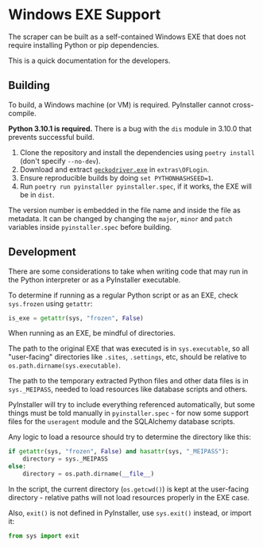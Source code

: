# Windows EXE Support

The scraper can be built as a self-contained Windows EXE that does not require installing Python or pip dependencies.

This is a quick documentation for the developers.

## Building

To build, a Windows machine (or VM) is required. PyInstaller cannot cross-compile.

**Python 3.10.1 is required.** There is a bug with the `dis` module in 3.10.0 that prevents successful build.

1. Clone the repository and install the dependencies using `poetry install` (don't specify `--no-dev`).
2. Download and extract [`geckodriver.exe`](https://github.com/mozilla/geckodriver/releases/download/v0.27.0/geckodriver-v0.27.0-win64.zip) in `extras\OFLogin`.
3. Ensure reproducible builds by doing `set PYTHONHASHSEED=1`.
4. Run `poetry run pyinstaller pyinstaller.spec`, if it works, the EXE will be in `dist`.

The version number is embedded in the file name and inside the file as metadata.
It can be changed by changing the `major`, `minor` and `patch` variables inside `pyinstaller.spec` before building.

## Development

There are some considerations to take when writing code that may run in the Python interpreter or as a PyInstaller executable.

To determine if running as a regular Python script or as an EXE, check `sys.frozen` using `getattr`:

```python
is_exe = getattr(sys, "frozen", False)
```

When running as an EXE, be mindful of directories.

The path to the original EXE that was executed is in `sys.executable`, so all "user-facing" directories like `.sites`, `.settings`, etc, should be relative to `os.path.dirname(sys.executable)`.

The path to the temporary extracted Python files and other data files is in `sys._MEIPASS`, needed to load resources like database scripts and others.

PyInstaller will try to include everything referenced automatically, but some things must be told manually in `pyinstaller.spec` - for now some support files for the `useragent` module and the SQLAlchemy database scripts.

Any logic to load a resource should try to determine the directory like this:

```python
if getattr(sys, "frozen", False) and hasattr(sys, "_MEIPASS"):
    directory = sys._MEIPASS
else:
    directory = os.path.dirname(__file__)
```

In the script, the current directory (`os.getcwd()`) is kept at the user-facing directory - relative paths will not load resources properly in the EXE case.

Also, `exit()` is not defined in PyInstaller, use `sys.exit()` instead, or import it:

```python
from sys import exit
```
